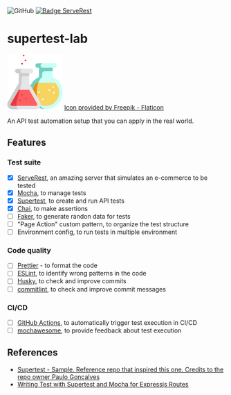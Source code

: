 ![GitHub](https://img.shields.io/github/license/danilofeijo/cypress-lab)
[![Badge ServeRest](https://img.shields.io/badge/API-ServeRest-green)](https://github.com/ServeRest/ServeRest/)

# supertest-lab
![Icon laboratory][flask-icon]
<a href="https://www.flaticon.com/free-icons/flask" title="flask icons">Icon provided by Freepik - Flaticon</a>

An API test automation setup that you can apply in the real world.

## Features
### Test suite
- [x] [ServeRest][tool-serverest], an amazing server that simulates an e-commerce to be tested
- [x] [Mocha][tool-mocha], to manage tests
- [x] [Supertest][tool-supertest], to create and run API tests
- [x] [Chai][tool-chai], to make assertions
- [ ] [Faker][tool-faker], to generate randon data for tests
- [ ] "Page Action" custom pattern, to organize the test structure
- [ ] Environment config, to run tests in multiple environment

### Code quality
- [ ] [Prettier][tool-prettier] - to format the code
- [ ] [ESLint][tool-eslint], to identify wrong patterns in the code
- [ ] [Husky][tool-husky], to check and improve commits
- [ ] [commitlint][tool-commitlint], to check and improve commit messages

### CI/CD
- [ ] [GitHub Actions][tool-ghactions], to automatically trigger test execution in CI/CD
- [ ] [mochawesome][tool-mochawesome], to provide feedback about test execution

<!-- 
## Setup

1. Clone and access the cloned repo folder

    `$ git clone https://github.com/danilofeijo/supertest-lab.git && cd cypress-lab`

2. Install the project dependencies

    `$ npm install`

## CLI commands
### Tests Execution

Run `npx cypress open`, to open the Cypress Test Runner.

Check more available commands by visiting `scripts` session on `package.json` file.

### Relevant parameters

* from Cypress
  * `--browser chrome`, to set browser (default is Electron)
  * `--headless`, to headless execution (default for Electron)
  * `--headed`, to non headless execution (default for Chrome/Firefox)
  * `--env configFile=<env>`, to set an environment (default is 'qa')
  * `--spec '<file-path>/test-file.spec.js'`, to run specific test file

Check other nice parameters by visiting the [Command Line Cypress page][ref-1].
 -->

## References

* [Supertest - Sample. Reference repo that inspired this one. Credits to the repo owner Paulo Gonçalves][ref-01]
* [Writing Test with Supertest and Mocha for Expressjs Routes][ref-02]

<!-- 
* [Cypress Docs][ref-4]
* [Utilizando Cypress na vida real][ref-2]
* [Keep passwords secret in E2E tests][ref-3]
* [ServeRest][ref-6]
* [Publish your Cypress Test Report with GitHub Actions][ref-5]
* [Conventional Commits][ref-7]
* [ESLint + Prettier, a dupla perfeita para produtividade e padronização de código.][ref-8]
* [Choose an open source license][ref-9]
* [Como escolher uma licença para seu projeto][ref-10]
-->

<!-- Links list -->
[flask-icon]: img/icon-lab-128.png "Flask icon"

[ref-01]: https://github.com/PauloGoncalvesBH/sample-supertest
[ref-02]: https://medium.com/@ehtemam/writing-test-with-supertest-and-mocha-for-expressjs-routes-555d2910d2c2

[ref-1]: https://docs.cypress.io/guides/guides/command-line#Commands
[ref-2]: https://medium.com/testbean/utilizando-cypress-na-vida-real-a93eec549128
[ref-3]: https://glebbahmutov.com/blog/keep-passwords-secret-in-e2e-tests/
[ref-4]: https://docs.cypress.io/guides/
[ref-5]: https://medium.com/swlh/publish-your-cypress-test-report-with-github-actions-47248788713a
[ref-6]: https://serverest.dev/
[ref-7]: https://www.conventionalcommits.org/en/v1.0.0/#summary
[ref-8]: https://medium.com/cwi-software/eslint-prettier-a-dupla-perfeita-para-produtividade-e-padroniza%C3%A7%C3%A3o-de-c%C3%B3digo-6a7730cfa358
[ref-9]: https://choosealicense.com/
[ref-10]: https://www.alura.com.br/artigos/como-escolher-uma-licenca-para-seu-projeto

[tool-supertest]: https://www.npmjs.com/package/supertest
[tool-mocha]: https://mochajs.org/
[tool-chai]: https://www.chaijs.com/
[tool-faker]: https://www.npmjs.com/package/faker
[tool-prettier]: https://www.npmjs.com/package/prettier
[tool-eslint]: https://www.npmjs.com/package/eslint
[tool-husky]: https://www.npmjs.com/package/husky
[tool-ghactions]: https://docs.github.com/en/actions
[tool-commitlint]: https://commitlint.js.org/#/
[tool-mochawesome]: https://www.npmjs.com/package/mochawesome
[tool-serverest]: https://serverest.dev/
